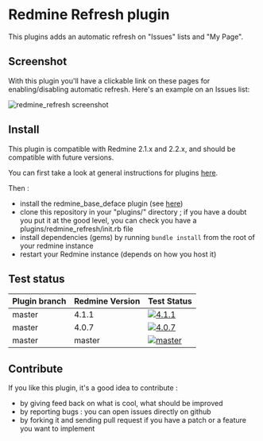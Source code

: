 Redmine Refresh plugin
======================

This plugins adds an automatic refresh on "Issues" lists and "My Page".

Screenshot
----------

With this plugin you'll have a clickable link on these pages for enabling/disabling automatic refresh. Here's an example on an Issues list:

![redmine_refresh screenshot](http://jbbarth.com/screenshots/redmine_refresh.png)

Install
-------

This plugin is compatible with Redmine 2.1.x and 2.2.x, and should be compatible with future versions.

You can first take a look at general instructions for plugins [here](http://www.redmine.org/wiki/redmine/Plugins).

Then :
* install the redmine_base_deface plugin (see [here](https://github.com/jbbarth/redmine_base_deface))
* clone this repository in your "plugins/" directory ; if you have a doubt you put it at the good level, you can check you have a plugins/redmine_refresh/init.rb file
* install dependencies (gems) by running `bundle install` from the root of your redmine instance
* restart your Redmine instance (depends on how you host it)

Test status
------------

|Plugin branch| Redmine Version   | Test Status      |
|-------------|-------------------|------------------|
|master       | 4.1.1             | [![4.1.1][1]][5] |  
|master       | 4.0.7             | [![4.0.7][2]][5] |
|master       | master            | [![master][3]][5]|

[1]: https://github.com/jbbarth/redmine_refresh/actions/workflows/4_1_1.yml/badge.svg
[2]: https://github.com/jbbarth/redmine_refresh/actions/workflows/4_0_7.yml/badge.svg
[3]: https://github.com/jbbarth/redmine_refresh/actions/workflows/master.yml/badge.svg
[5]: https://github.com/jbbarth/redmine_refresh/actions

Contribute
----------

If you like this plugin, it's a good idea to contribute :
* by giving feed back on what is cool, what should be improved
* by reporting bugs : you can open issues directly on github
* by forking it and sending pull request if you have a patch or a feature you want to implement

